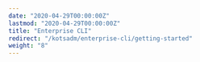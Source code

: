 ```yaml
---
date: "2020-04-29T00:00:00Z"
lastmod: "2020-04-29T00:00:00Z"
title: "Enterprise CLI"
redirect: "/kotsadm/enterprise-cli/getting-started"
weight: "8"
---
```

